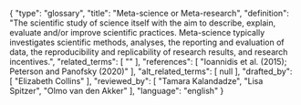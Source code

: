 {
    "type": "glossary",
    "title": "Meta-science or Meta-research",
    "definition": "The scientific study of science itself with the aim to describe, explain, evaluate and/or improve scientific practices. Meta-science typically investigates scientific methods, analyses, the reporting and evaluation of data, the reproducibility and replicability of research results, and research incentives.",
    "related_terms": [
        ""
    ],
    "references": [
        "Ioannidis et al. (2015); Peterson and Panofsky (2020)"
    ],
    "alt_related_terms": [
        null
    ],
    "drafted_by": [
        "Elizabeth Collins"
    ],
    "reviewed_by": [
        "Tamara Kalandadze",
        "Lisa Spitzer",
        "Olmo van den Akker"
    ],
    "language": "english"
}